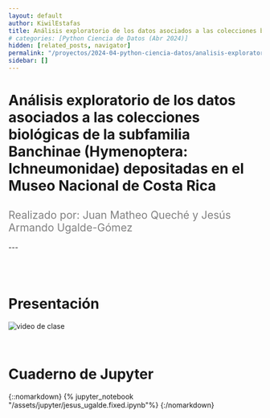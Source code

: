 ```yaml
---
layout: default
author: KiwilEstafas
title: Análisis exploratorio de los datos asociados a las colecciones biológicas de la subfamilia Banchinae (Hymenoptera Ichneumonidae) depositadas en el Museo Nacional de Costa Rica
# categories: [Python Ciencia de Datos (Abr 2024)]
hidden: [related_posts, navigator]
permalink: "/proyectos/2024-04-python-ciencia-datos/analisis-exploratorio-colecciones-biologicas.html"
sidebar: []
---
```


# Análisis exploratorio de los datos asociados a las colecciones biológicas de la subfamilia Banchinae (Hymenoptera: Ichneumonidae) depositadas en el Museo Nacional de Costa Rica
<h2 style="color: gray; font-weight: normal;">
Realizado por:  Juan Matheo Queché y Jesús Armando Ugalde-Gómez
</h2>
---

<br><br>

# Presentación

![video de clase](https://youtu.be/uNOgwyZSG6M)

<br>

# Cuaderno de Jupyter

{::nomarkdown}
{% jupyter_notebook "/assets/jupyter/jesus_ugalde.fixed.ipynb"%}
{:/nomarkdown}